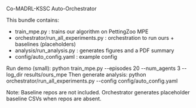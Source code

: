 Co-MADRL-KSSC Auto-Orchestrator

This bundle contains:
- train_mpe.py : trains our algorithm on PettingZoo MPE
- orchestrator/run_all_experiments.py : orchestration to run ours + baselines (placeholders)
- analysis/run_analysis.py : generates figures and a PDF summary
- config/auto_config.yaml : example config

Run demo (small):
  python train_mpe.py --episodes 20 --num_agents 3 --log_dir results/ours_mpe
Then generate analysis:
  python orchestrator/run_all_experiments.py --config config/auto_config.yaml

Note: Baseline repos are not included. Orchestrator generates placeholder baseline CSVs when repos are absent.
